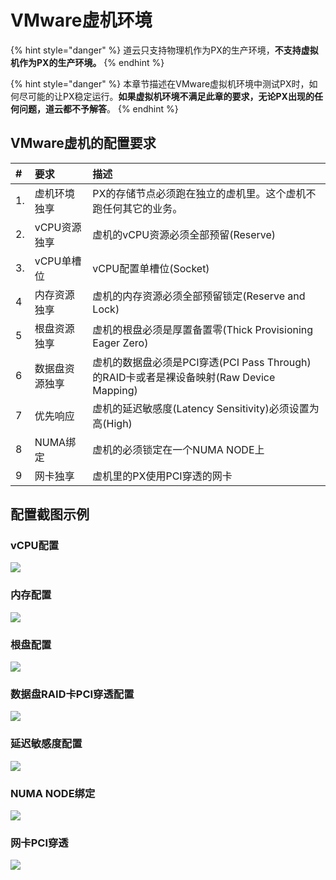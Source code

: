 # VMware虚机环境

{% hint style="danger" %}
道云只支持物理机作为PX的生产环境，**不支持虚拟机作为PX的生产环境。**
{% endhint %}

{% hint style="danger" %}
本章节描述在VMware虚拟机环境中测试PX时，如何尽可能的让PX稳定运行。**如果虚拟机环境不满足此章的要求，无论PX出现的任何问题，道云都不予解答**。
{% endhint %}

## VMware虚机的配置要求

| \# | 要求 | 描述 |
| :--- | :--- | :--- |
| 1. | 虚机环境独享 | PX的存储节点必须跑在独立的虚机里。这个虚机不跑任何其它的业务。 |
| 2.  | vCPU资源独享 | 虚机的vCPU资源必须全部预留\(Reserve\) |
| 3. | vCPU单槽位 | vCPU配置单槽位\(Socket\) |
| 4 | 内存资源独享 | 虚机的内存资源必须全部预留锁定\(Reserve and Lock\) |
| 5 | 根盘资源独享 | 虚机的根盘必须是厚置备置零\(Thick Provisioning Eager Zero\) |
| 6 | 数据盘资源独享 | 虚机的数据盘必须是PCI穿透\(PCI Pass Through\)的RAID卡或者是裸设备映射\(Raw Device Mapping\) |
| 7 | 优先响应 | 虚机的延迟敏感度\(Latency Sensitivity\)必须设置为高\(High\) |
| 8 | NUMA绑定 | 虚机的必须锁定在一个NUMA NODE上 |
| 9 | 网卡独享 | 虚机里的PX使用PCI穿透的网卡 |

## 配置截图示例

### vCPU配置

![](../../.gitbook/assets/image%20%288%29.png)

### 内存配置

![](../../.gitbook/assets/image%20%289%29.png)

### 根盘配置

![](../../.gitbook/assets/image%20%284%29.png)

### 数据盘RAID卡PCI穿透配置

![](../../.gitbook/assets/image%20%286%29.png)

### 延迟敏感度配置

![](../../.gitbook/assets/image%20%287%29.png)

### NUMA NODE绑定

![](../../.gitbook/assets/image.png)

### 网卡PCI穿透

![](../../.gitbook/assets/image%20%283%29.png)



